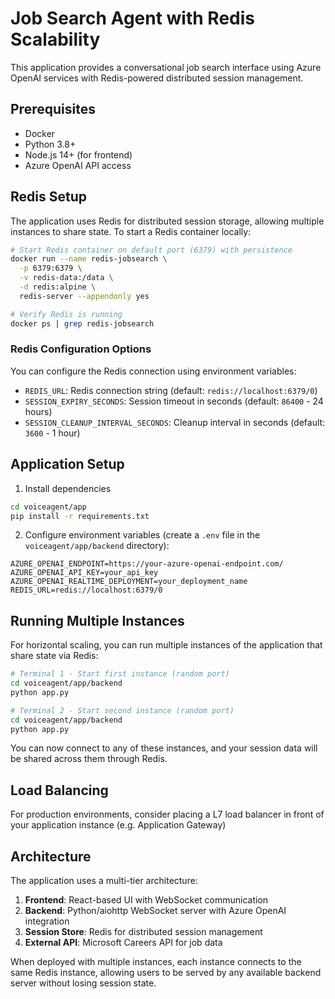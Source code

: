 # Job Search Agent with Redis Scalability

This application provides a conversational job search interface using Azure OpenAI services with Redis-powered distributed session management.

## Prerequisites

- Docker
- Python 3.8+
- Node.js 14+ (for frontend)
- Azure OpenAI API access

## Redis Setup

The application uses Redis for distributed session storage, allowing multiple instances to share state. To start a Redis container locally:

```bash
# Start Redis container on default port (6379) with persistence
docker run --name redis-jobsearch \
  -p 6379:6379 \
  -v redis-data:/data \
  -d redis:alpine \
  redis-server --appendonly yes

# Verify Redis is running
docker ps | grep redis-jobsearch
```

### Redis Configuration Options

You can configure the Redis connection using environment variables:

- `REDIS_URL`: Redis connection string (default: `redis://localhost:6379/0`)
- `SESSION_EXPIRY_SECONDS`: Session timeout in seconds (default: `86400` - 24 hours)
- `SESSION_CLEANUP_INTERVAL_SECONDS`: Cleanup interval in seconds (default: `3600` - 1 hour)

## Application Setup

1. Install dependencies

```bash
cd voiceagent/app
pip install -r requirements.txt
```

2. Configure environment variables (create a `.env` file in the `voiceagent/app/backend` directory):

```
AZURE_OPENAI_ENDPOINT=https://your-azure-openai-endpoint.com/
AZURE_OPENAI_API_KEY=your_api_key
AZURE_OPENAI_REALTIME_DEPLOYMENT=your_deployment_name
REDIS_URL=redis://localhost:6379/0
```

## Running Multiple Instances

For horizontal scaling, you can run multiple instances of the application that share state via Redis:

```bash
# Terminal 1 - Start first instance (random port)
cd voiceagent/app/backend
python app.py

# Terminal 2 - Start second instance (random port)
cd voiceagent/app/backend
python app.py
```
You can now connect to any of these instances, and your session data will be shared across them through Redis.

## Load Balancing

For production environments, consider placing a L7 load balancer in front of your application instance (e.g. Application Gateway)

## Architecture

The application uses a multi-tier architecture:

1. **Frontend**: React-based UI with WebSocket communication
2. **Backend**: Python/aiohttp WebSocket server with Azure OpenAI integration
3. **Session Store**: Redis for distributed session management
4. **External API**: Microsoft Careers API for job data

When deployed with multiple instances, each instance connects to the same Redis instance, allowing users to be served by any available backend server without losing session state.
